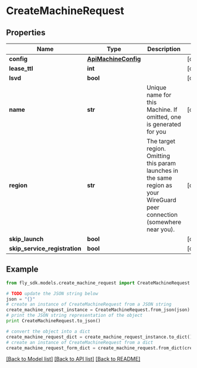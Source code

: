 # CreateMachineRequest


## Properties
Name | Type | Description | Notes
------------ | ------------- | ------------- | -------------
**config** | [**ApiMachineConfig**](ApiMachineConfig.md) |  | [optional] 
**lease_ttl** | **int** |  | [optional] 
**lsvd** | **bool** |  | [optional] 
**name** | **str** | Unique name for this Machine. If omitted, one is generated for you | [optional] 
**region** | **str** | The target region. Omitting this param launches in the same region as your WireGuard peer connection (somewhere near you). | [optional] 
**skip_launch** | **bool** |  | [optional] 
**skip_service_registration** | **bool** |  | [optional] 

## Example

```python
from fly_sdk.models.create_machine_request import CreateMachineRequest

# TODO update the JSON string below
json = "{}"
# create an instance of CreateMachineRequest from a JSON string
create_machine_request_instance = CreateMachineRequest.from_json(json)
# print the JSON string representation of the object
print CreateMachineRequest.to_json()

# convert the object into a dict
create_machine_request_dict = create_machine_request_instance.to_dict()
# create an instance of CreateMachineRequest from a dict
create_machine_request_form_dict = create_machine_request.from_dict(create_machine_request_dict)
```
[[Back to Model list]](../README.md#documentation-for-models) [[Back to API list]](../README.md#documentation-for-api-endpoints) [[Back to README]](../README.md)


